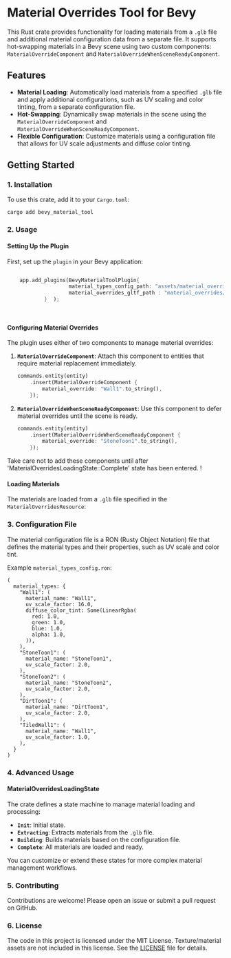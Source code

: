  

# Material Overrides Tool for Bevy

This Rust crate provides functionality for loading materials from a `.glb` file and additional material configuration data from a separate file. It supports hot-swapping materials in a Bevy scene using two custom components: `MaterialOverrideComponent` and `MaterialOverrideWhenSceneReadyComponent`.

## Features

- **Material Loading**: Automatically load materials from a specified `.glb` file and apply additional configurations, such as UV scaling and color tinting, from a separate configuration file.
- **Hot-Swapping**: Dynamically swap materials in the scene using the `MaterialOverrideComponent` and `MaterialOverrideWhenSceneReadyComponent`.
- **Flexible Configuration**: Customize materials using a configuration file that allows for UV scale adjustments and diffuse color tinting.

## Getting Started

### 1. Installation

To use this crate, add it to your `Cargo.toml`:

```
cargo add bevy_material_tool
```

### 2. Usage

#### Setting Up the Plugin

First, set up the `plugin` in your Bevy application:

```rust

    app.add_plugins(BevyMaterialToolPlugin{
                    material_types_config_path: "assets/material_overrides/material_types.ron".to_string(),
                    material_overrides_gltf_path : "material_overrides/doodad_material_overrides.glb".to_string()
            }  );

 
```


#### Configuring Material Overrides

The plugin uses either of two components to manage material overrides:

1. **`MaterialOverrideComponent`**: Attach this component to entities that require material replacement immediately. 
   
   ```rust
   commands.entity(entity)
       .insert(MaterialOverrideComponent {
           material_override: "Wall1".to_string(),
       });
   ```

2. **`MaterialOverrideWhenSceneReadyComponent`**: Use this component to defer material overrides until the scene is ready.

   ```rust
   commands.entity(entity)
       .insert(MaterialOverrideWhenSceneReadyComponent {
           material_override: "StoneToon1".to_string(),
       });
   ```


Take care not to add these components until after 'MaterialOverridesLoadingState::Complete' state has been entered.  !

#### Loading Materials

The materials are loaded from a `.glb` file specified in the `MaterialOverridesResource`:


### 3. Configuration File

The material configuration file is a RON (Rusty Object Notation) file that defines the material types and their properties, such as UV scale and color tint.

Example `material_types_config.ron`:

```ron
(
  material_types: {
    "Wall1": (
      material_name: "Wall1",
      uv_scale_factor: 16.0,
      diffuse_color_tint: Some(LinearRgba(
        red: 1.0,
        green: 1.0,
        blue: 1.0,
        alpha: 1.0,
      )),
    ),
    "StoneToon1": (
      material_name: "StoneToon1",
      uv_scale_factor: 2.0,
    ),
    "StoneToon2": (
      material_name: "StoneToon2",
      uv_scale_factor: 2.0,
    ),
    "DirtToon1": (
      material_name: "DirtToon1",
      uv_scale_factor: 2.0,
    ),
    "TiledWall1": (
      material_name: "Wall1",
      uv_scale_factor: 1.0,
    ),
  }
)
```

### 4. Advanced Usage

#### MaterialOverridesLoadingState

The crate defines a state machine to manage material loading and processing:

- **`Init`**: Initial state.
- **`Extracting`**: Extracts materials from the `.glb` file.
- **`Building`**: Builds materials based on the configuration file.
- **`Complete`**: All materials are loaded and ready.

You can customize or extend these states for more complex material management workflows.

### 5. Contributing

Contributions are welcome! Please open an issue or submit a pull request on GitHub.

### 6. License

The code in this project is licensed under the MIT License.  Texture/material assets are not included in this license.  See the [LICENSE](LICENSE) file for details.

 
